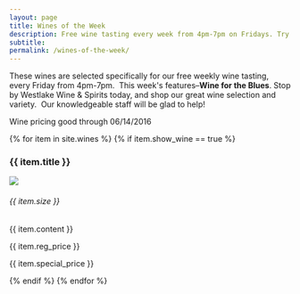 ```yaml
---
layout: page
title: Wines of the Week
description: Free wine tasting every week from 4pm-7pm on Fridays. Try four different wines every week and find your next favorite bottle.
subtitle:
permalink: /wines-of-the-week/
---
```



These wines are selected specifically for our free weekly wine tasting, every Friday from 4pm-7pm. &nbsp;This week's features–**Wine for the Blues**. Stop by Westlake Wine & Spirits today, and shop our great wine selection and variety. &nbsp;Our knowledgeable staff will be glad to help!

Wine pricing good through 06/14/2016

<div class="wines-otw">{% for item in site.wines %} {% if item.show_wine == true %}<div class="wine-item"><h3>{{ item.title }}</h3><div class="wine-thumbnail"><img src="{{ item.image }}" /></div><div class="details"><h6>{{ item.size }}</h6>{{ item.content }}<p class="price reg-price">{{ item.reg_price }}</p><p class="price special-price">{{ item.special_price }}</p></div></div> {% endif %} {% endfor %}</div>